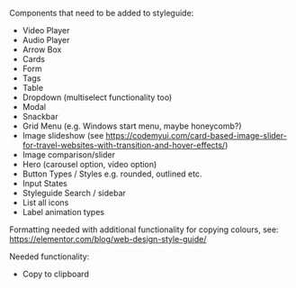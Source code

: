 Components that need to be added to styleguide:

- Video Player
- Audio Player
- Arrow Box
- Cards
- Form
- Tags
- Table
- Dropdown (multiselect functionality too)
- Modal
- Snackbar
- Grid Menu (e.g. Windows start menu, maybe honeycomb?)
- Image slideshow (see https://codemyui.com/card-based-image-slider-for-travel-websites-with-transition-and-hover-effects/)
- Image comparison/slider
- Hero (carousel option, video option)
- Button Types / Styles e.g. rounded, outlined etc.
- Input States
- Styleguide Search / sidebar
- List all icons
- Label animation types


Formatting needed with additional functionality for copying colours, see:
https://elementor.com/blog/web-design-style-guide/

Needed functionality:

- Copy to clipboard